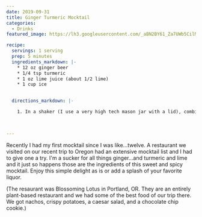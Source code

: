 ```yaml
---
date: 2019-09-31
title: Ginger Turmeric Mocktail
categories:
  - Drinks
featured_image: https://lh3.googleusercontent.com/_aBN2BY61_Za7UWb5CilMynrTpocdPqGXSMo8K4mfOYlkRVT8JdNvU-vMW1I4qQFxHhownQLTOZeNoSvJTZq3KgPggTmZ77abjyfpLALC1KyqXbzWG8GIGZOuNVapyanPHXo7ke1dPw=w2400 

recipe:
  servings: 1 serving
  prep: 5 minutes
  ingredients_markdown: |-
    * 12 oz ginger beer
    * 1/4 tsp turmeric
    * 1 oz lime juice (about 1/2 lime)
    * 1 cup ice
    

  directions_markdown: |-

    1. In a shaker (I use a very high tech mason jar with a lid), combine ginger beer, turmeric, lime juice, and ice. Give it a shake and serve cold! 

 

---
```

Recently I had my first mocktail since I was like...twelve. A restaurant we visited on our recent trip to Oregon had an extensive mocktail list and I had to give one a try. I'm a sucker for all things ginger...and turmeric and lime and it just so happens those are the ingredients of this sweet and spicy mocktail. Enjoy this simple delight as is or add a splash of your favorite liquor.

(The resaurant was Blossoming Lotus in Portland, OR. They are an entirely plant-based restaurant and we had some of the best food of our trip there. We got nachos, crispy potatoes, a caesar salad, and a chocolate chip cookie.)
